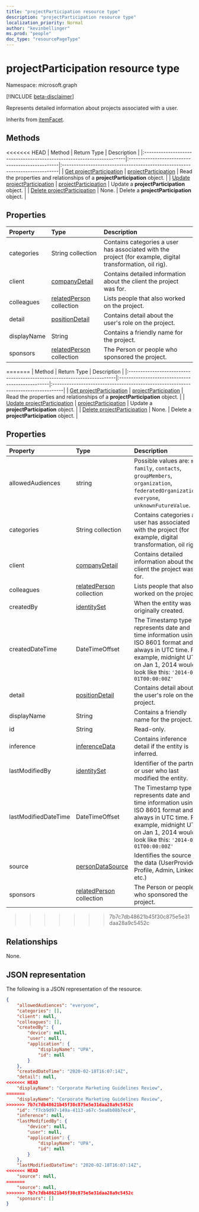 ```yaml
---
title: "projectParticipation resource type"
description: "projectParticipation resource type"
localization_priority: Normal
author: "kevinbellinger"
ms.prod: "people"
doc_type: "resourcePageType"
---
```


# projectParticipation resource type

Namespace: microsoft.graph

[!INCLUDE [beta-disclaimer](../../includes/beta-disclaimer.md)]

Represents detailed information about projects associated with a user.

Inherits from [itemFacet](itemfacet.md).

## Methods

<<<<<<< HEAD
| Method                                                                | Return Type                                     | Description                                                                 |
|:----------------------------------------------------------------------|:------------------------------------------------|:----------------------------------------------------------------------------|
| [Get projectParticipation](../api/projectparticipation-get.md)        | [projectParticipation](projectparticipation.md) | Read the properties and relationships of a **projectParticipation** object. |
| [Update projectParticipation](../api/projectparticipation-update.md)  | [projectParticipation](projectparticipation.md) | Update a **projectParticipation** object.                                   |
| [Delete projectParticipation](../api/projectparticipation-delete.md)  | None.                                           | Delete a **projectParticipation** object.                                   |

## Properties

| Property     | Type                                        | Description                                                                                                |
|:-------------|:--------------------------------------------|:-----------------------------------------------------------------------------------------------------------|
|categories    | String collection                           | Contains categories a user has associated with the project (for example, digital transformation, oil rig). |
|client        |[companyDetail](companydetail.md)            | Contains detailed information about the client the project was for.                                        |
|colleagues    |[relatedPerson](relatedperson.md) collection | Lists people that also worked on the project.                                                              |
|detail        |[positionDetail](positiondetail.md)          | Contains detail about the user's role on the project.                                                      |
|displayName   |String                                       |Contains a friendly name for the project.                                                                   |
|sponsors      |[relatedPerson](relatedperson.md) collection | The Person or people who sponsored the project.                                                            |
=======
| Method                                                                  | Return Type                                     | Description                                                                       |
|:------------------------------------------------------------------------|:------------------------------------------------|:----------------------------------------------------------------------------------|
| [Get projectParticipation](../api/projectparticipation-get.md)          | [projectParticipation](projectparticipation.md) | Read the properties and relationships of a **projectParticipation** object.       |
| [Update projectParticipation](../api/projectparticipation-update.md)    | [projectParticipation](projectparticipation.md) | Update a **projectParticipation** object.                                         |
| [Delete projectParticipation](../api/projectparticipation-delete.md)    | None.                                           | Delete a **projectParticipation** object.                                         |

## Properties

| Property             | Type                                        | Description                                                                                                                                                                                    |
|:---------------------|:--------------------------------------------|:-----------------------------------------------------------------------------------------------------------------------------------------------------------------------------------------------|
|allowedAudiences      |string                                       | Possible values are: `me`, `family`, `contacts`, `groupMembers`, `organization`, `federatedOrganizations`, `everyone`, `unknownFutureValue`.                                                   |
|categories            | String collection                           | Contains categories a user has associated with the project (for example, digital transformation, oil rig).                                                                                     |
|client                |[companyDetail](companydetail.md)            | Contains detailed information about the client the project was for.                                                                                                                            |
|colleagues            |[relatedPerson](relatedperson.md) collection | Lists people that also worked on the project.                                                                                                                                                  |
|createdBy             |[identitySet](identityset.md)                | When the entity was originally created.                                                                                                                                                        |
|createdDateTime       |DateTimeOffset                               |The Timestamp type represents date and time information using ISO 8601 format and is always in UTC time. For example, midnight UTC on Jan 1, 2014 would look like this: `'2014-01-01T00:00:00Z'`|
|detail                |[positionDetail](positiondetail.md)          | Contains detail about the user's role on the project.                                                                                                                                          |
|displayName           |String                                       |Contains a friendly name for the project.                                                                                                                                                       | 
|id                    |String                                       | Read-only.                                                                                                                                                                                     | 
|inference             |[inferenceData](inferencedata.md)            | Contains inference detail if the entity is inferred.                                                                                                                                           |
|lastModifiedBy        |[identitySet](identityset.md)                | Identifier of the partner or user who last modified the entity.                                                                                                                                |
|lastModifiedDateTime  |DateTimeOffset                               |The Timestamp type represents date and time information using ISO 8601 format and is always in UTC time. For example, midnight UTC on Jan 1, 2014 would look like this: `'2014-01-01T00:00:00Z'`|
|source                |[personDataSource](personDataSource.md)      |Identifies the source of the data (UserProvided, Profile, Admin, LinkedIn etc.)                                                                                                                 |
|sponsors              |[relatedPerson](relatedperson.md) collection | The Person or people who sponsored the project.                                                                                                                                                |
>>>>>>> 7b7c7db48621b45f30c875e5e31daa28a9c5452c

## Relationships

None.

## JSON representation

The following is a JSON representation of the resource.

<!-- {
  "blockType": "resource",
  "optionalProperties": [

  ],
  "@odata.type": "microsoft.graph.projectParticipation",
  "baseType": "microsoft.graph.itemfacet",
  "keyProperty": "id"
}-->

```json
{
    "allowedAudiences": "everyone",
    "categories": [],
    "client": null,
    "colleagues": [],
    "createdBy": {
        "device": null,
        "user": null,
        "application": {
            "displayName": "UPA",
            "id": null
        }
    },
    "createdDateTime": "2020-02-18T16:07:14Z",
    "detail": null,
<<<<<<< HEAD
    "displayName": "Corporate Marketing Guidelines Review",
=======
    "displayName": "Corporate Marketing Guidelines Review",    
>>>>>>> 7b7c7db48621b45f30c875e5e31daa28a9c5452c
    "id": "f7cb9d97-149a-4113-a67c-5ea8b08b7ec4",
    "inference": null,
    "lastModifiedBy": {
        "device": null,
        "user": null,
        "application": {
            "displayName": "UPA",
            "id": null
        }
    },
    "lastModifiedDateTime": "2020-02-18T16:07:14Z",
<<<<<<< HEAD
    "source": null,
=======
    "source": null,    
>>>>>>> 7b7c7db48621b45f30c875e5e31daa28a9c5452c
    "sponsors": []
}
```

<!-- uuid: 16cd6b66-4b1a-43a1-adaf-3a886856ed98
2019-02-04 14:57:30 UTC -->
<!-- {
  "type": "#page.annotation",
  "description": "projectParticipation resource",
  "keywords": "",
  "section": "documentation",
  "tocPath": ""
}-->
